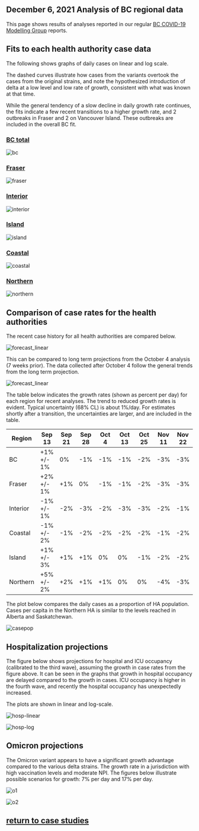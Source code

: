 ## December 6, 2021 Analysis of BC regional data

This page shows results of analyses reported in our regular [BC COVID-19 Modelling Group](https://bccovid-19group.ca/) reports.

## Fits to each health authority case data

The following shows graphs of daily cases on linear and log scale.

The dashed curves illustrate how cases from the variants overtook the cases from the original strains, and
note the hypothesized introduction of delta at a low level and low rate of growth, consistent with
what was known at that time.

While the general tendency of a slow decline in daily growth rate continues, the fits indicate
a few recent transitions to a higher growth rate, and 2 outbreaks in Fraser and 2 on Vancouver Island.
These outbreaks are included in the overall BC fit.

### [BC total](img/bc_2_9_1206.pdf)

![bc](img/bc_2_9_1206.png)

### [Fraser](img/fraser_2_9_1206.pdf)

![fraser](img/fraser_2_9_1206.png)

### [Interior](img/interior_2_9_1206.pdf)

![interior](img/interior_2_9_1206.png)

### [Island](img/island_2_9_1206.pdf)

![island](img/island_2_9_1206.png)

### [Coastal](img/coastal_2_9_1206.pdf)

![coastal](img/coastal_2_9_1206.png)

### [Northern](img/northern_2_9_1206.pdf)

![northern](img/northern_2_9_1206.png)

## Comparison of case rates for the health authorities

The recent case history for all health authorities are compared below.

![forecast_linear](img/BC_2_9_1206_HA.png)

This can be compared to long term
projections from the October 4 analysis (7 weeks prior).
The data collected after October 4 follow the
general trends from the long term projection.

![forecast_linear](img/BC_2_9_1004_HA.png)

The table below indicates the growth rates (shown as percent per day)
for each region for recent analyses.
The trend to reduced growth rates is evident.
Typical uncertainty (68% CL) is about 1%/day.
For estimates shortly after a transition, the uncertainties are
larger, and are included in the table.

Region | Sep 13 | Sep 21 | Sep 28 | Oct 4 | Oct 13 | Oct 25 | Nov 11 | Nov 22 | Dec 6
---|---|---|---|---|---|---|---|---|---
BC | +1% +/- 1% | 0% | -1% | -1% | -1% | -2% | -3% | -3% | -2%
Fraser | +2% +/- 1% | +1% | 0% | -1% | -1% | -2% | -3% | -3% | -3%
Interior | -1% +/- 1% | -2% | -3% | -2% | -3% | -3% | -2% | -1% | -2%
Coastal | -1% +/- 2% | -1% | -2% | -2% | -2% | -2% | -1% | -2% | 0%
Island | +1% +/- 3% | +1% | +1% | 0% | 0% | -1% | -2% | -2% | -3%
Northern | +5% +/- 2% | +2% | +1%  | +1% | 0% | 0% | -4% | -3% | -3%

The plot below compares the daily cases as a proportion of HA population.
Cases per capita in the Northern HA is similar to the levels reached in Alberta and Saskatchewan.

![casepop](img/BC_2_9_1206_compare_casepop.png)

## Hospitalization projections

The figure below shows projections for hospital and ICU occupancy (calibrated to the third wave),
assuming the growth in case rates from the figure above.
It can be seen in the graphs that growth in hospital occupancy are delayed compared to the growth in cases.
ICU occupancy is higher in the fourth wave, and recently the hospital occupancy has unexpectedly increased.

The plots are shown in linear and log-scale.

![hosp-linear](img/bc_2_9_1206_linear_proj.png)

![hosp-log](img/bc_2_9_1206_log_proj.png)

## Omicron projections

The Omicron variant appears to have a significant growth advantage compared to the various delta strains.
The growth rate in a jurisdiction with high vaccination levels and moderate NPI. The figures below illustrate
possible scenarios for growth: 7% per day and 17% per day.

![o1](img/omicron_1.png)

![o2](img/omicron_2.png)

## [return to case studies](../index.md)


